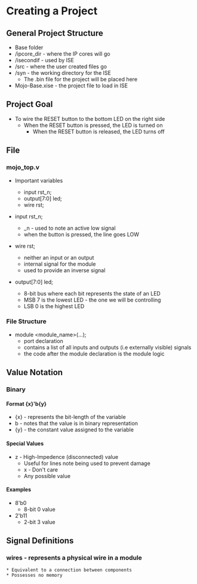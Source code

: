 # Creating a Project

## General Project Structure
* Base folder
* /ipcore_dir - where the IP cores will go
* /isecondif - used by ISE
* /src - where the user created files go
* /syn - the working directory for the ISE
	- The .bin file for the project will be placed here
* Mojo-Base.xise - the project file to load in ISE

## Project Goal
* To wire the RESET button to the bottom LED on the right side
	* When the RESET button is pressed, the LED is turned on
        * When the RESET button is released, the LED turns off

## File
### mojo_top.v
* Important variables
    * input rst_n;
    * output[7:0] led;
    * wire rst;

* input rst_n;
    * _n - used to note an active low signal
    * when the button is pressed, the line goes LOW

* wire rst;
    * neither an input or an output
    * internal signal for the module
    * used to provide an inverse signal

* output[7:0] led;
    * 8-bit bus where each bit represents the state of an LED
    * MSB 7 is the lowest LED - the one we will be controlling
    * LSB 0 is the highest LED
### File Structure
* module <module_name>(...);
    * port declaration
    * contains a list of all inputs and outputs (i.e externally visible) signals
    * the code after the module declaration is the module logic

## Value Notation
### Binary
#### Format {x}'b{y}
* {x} - represents the bit-length of the variable
* b - notes that the value is in binary representation
* {y} - the constant value assigned to the variable

#### Special Values
* z - High-Impedence (disconnected) value 
    * Useful for lines note being used to prevent damage
    * x - Don't care
    * Any possible value
#### Examples
* 8'b0
    - 8-bit 0 value
* 2'b11
    - 2-bit 3 value
## Signal Definitions
### wires - represents a physical wire in a module
    * Equivalent to a connection between components
    * Possesses no memory 
